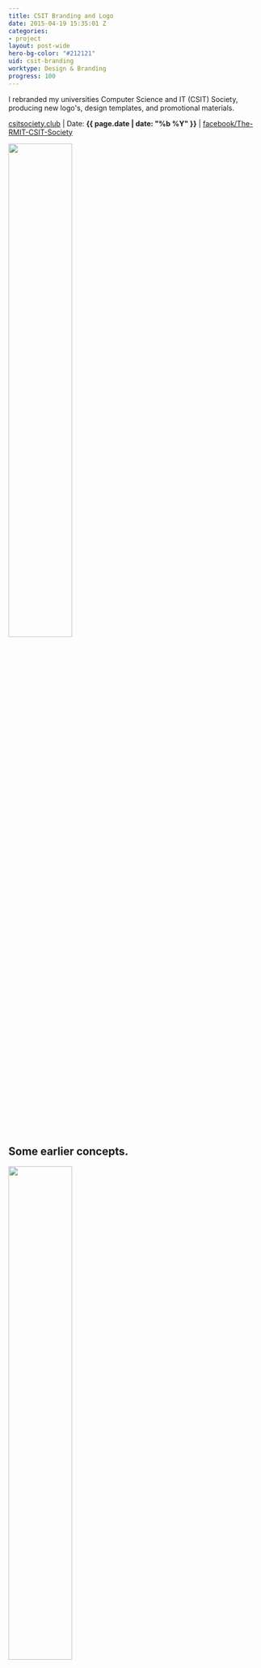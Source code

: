 ```yaml
---
title: CSIT Branding and Logo
date: 2015-04-19 15:35:01 Z
categories:
- project
layout: post-wide
hero-bg-color: "#212121"
uid: csit-branding
worktype: Design & Branding
progress: 100
---
```


<p>
	I rebranded my universities Computer Science and IT (CSIT) Society, producing new logo's, design templates, and promotional materials.
</p>

<p class="meta">
  <a href="http://csitsociety.club">csitsociety.club</a> | Date: <strong>{{ page.date | date: "%b %Y" }}</strong> | <a href="https://www.facebook.com/The-RMIT-CSIT-Society-418548611524092/">facebook/The-RMIT-CSIT-Society</a>
</p>

<div class="showcase">
  <img style="width:50%" src="/images/portfolio/csit-branding/1.png" alt="">
  <h2>Some earlier concepts.</h2>
  <img style="width:50%" src="/images/portfolio/csit-branding/2.jpg" alt="">
  <img style="width:50%" src="/images/portfolio/csit-branding/3.png" alt="">
  <h2>Current Branding.</h2>
  <img style="width:50%" src="/images/portfolio/csit-branding/6.png" alt="">
  <h2>Some Project Specific Work.</h2>
  <img style="width:50%" src="/images/portfolio/csit-branding/4.png" alt="">
  <img style="width:50%" src="/images/portfolio/csit-branding/5.png" alt="">
</div>
